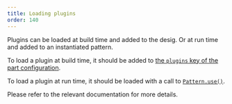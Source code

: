 ```yaml
---
title: Loading plugins
order: 140
---
```


Plugins can be loaded at build time and added to the desig. Or at run time and added to an instantiated pattern.

To load a plugin at build time, it should be added to [the `plugins` key of the part configuration](/reference/api/part/config/plugins).

To load a plugin at run time, it should be loaded with a call to [`Pattern.use()`](/reference/api/pattern/use).

Please refer to the relevant documentation for more details.
